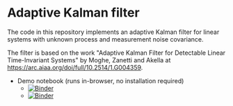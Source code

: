 # Adaptive Kalman filter

The code in this repository implements an adaptive Kalman filter for linear systems with unknown process and measurement noise covariance.

The filter is based on the work "Adaptive Kalman Filter for Detectable Linear Time-Invariant Systems" by Moghe, Zanetti and Akella at https://arc.aiaa.org/doi/full/10.2514/1.G004359.

* Demo notebook (runs in-browser, no installation required)
  * [![Binder](https://mybinder.org/badge_logo.svg)](https://mybinder.org/v2/gh/BenGravell/adaptive_kalman_filter.git/master?filepath=adaptive_kalman_filter_scalar_tiny_plot.ipynb)
  * [![Binder](https://mybinder.org/badge_logo.svg)](https://mybinder.org/v2/gh/BenGravell/adaptive_kalman_filter/master?filepath=https%3A%2F%2Fgithub.com%2FBenGravell%2Fadaptive_kalman_filter%2Fblob%2Fmaster%2Fadaptive_kalman_filter_scalar_tiny_plot2.ipynb)
